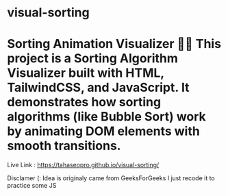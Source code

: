 # visual-sorting
# Sorting Animation Visualizer 🎨🧮  This project is a **Sorting Algorithm Visualizer** built with **HTML, TailwindCSS, and JavaScript**. It demonstrates how sorting algorithms (like Bubble Sort) work by animating DOM elements with smooth transitions.  
Live Link :  https://tahaseopro.github.io/visual-sorting/ 


Disclamer (:   Idea is originaly came from GeeksForGeeks I just recode it to practice some JS
